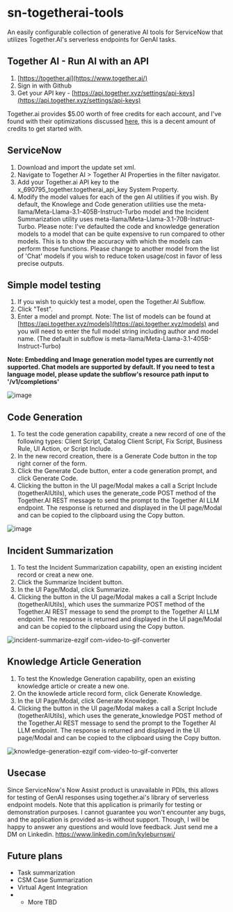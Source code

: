 # sn-togetherai-tools
An easily configurable collection of generative AI tools for ServiceNow that utilizes Together.AI's serverless endpoints for GenAI tasks. 

## Together AI - Run AI with an API

1. [https://together.ai](https://www.together.ai/)
2. Sign in with Github
3. Get your API key - [https://api.together.xyz/settings/api-keys](https://api.together.xyz/settings/api-keys)

Together.ai provides $5.00 worth of free credits for each account, and I've found with their optimizations discussed [here](https://www.together.ai/blog/together-inference-engine-v1), this is a decent amount of credits to get started with.

## ServiceNow

1. Download and import the update set xml.
2. Navigate to Together AI > Together AI Properties in the filter navigator.
3. Add your Together.ai API key to the x_690795_together.togetherai_api_key System Property.
4. Modify the model values for each of the gen AI utilities if you wish. By default, the Knowlege and Code generation utilities use the meta-llama/Meta-Llama-3.1-405B-Instruct-Turbo model and the Incident Summarization utility uses meta-llama/Meta-Llama-3.1-70B-Instruct-Turbo. Please note: I've defaulted the code and knowledge generation models to a model that can be quite expensive to run compared to other models. This is to show the accuracy with which the models can perform those functions. Please change to another model from the list of 'Chat' models if you wish to reduce token usage/cost in favor of less precise outputs.

## Simple model testing
1. If you wish to quickly test a model, open the Together.AI Subflow.
2. Click "Test".
3. Enter a model and prompt. Note: The list of models can be found at [https://api.together.xyz/models](https://api.together.xyz/models) and you will need to enter the full model string including author and model name. (The default in subflow is meta-llama/Meta-Llama-3.1-405B-Instruct-Turbo)

**Note: Embedding and Image generation model types are currently not supported. Chat models are supported by default. If you need to test a language model, please update the subflow's resource path input to '/v1/completions'**

![image](https://github.com/user-attachments/assets/18d0189a-5c14-4662-a972-575b9a114852)

## Code Generation
1. To test the code generation capability, create a new record of one of the following types: Client Script, Catalog Client Script, Fix Script, Business Rule, UI Action, or Script Include.
2. In the new record creation, there is a Generate Code button in the top right corner of the form.
3. Click the Generate Code button, enter a code generation prompt, and click Generate Code.
4. Clicking the button in the UI page/Modal makes a call a Script Include (togetherAIUtils), which uses the generate_code POST method of the Together.AI REST message to send the prompt to the Together AI LLM endpoint. The response is returned and displayed in the UI page/Modal and can be copied to the clipboard using the Copy button.

![image](https://github.com/user-attachments/assets/fbc862a9-ab67-4650-94f4-1f8fc3af053c)

## Incident Summarization
1. To test the Incident Summarization capability, open an existing incident record or creat a new one.
2. Click the Summarize Incident button.
3. In the UI Page/Modal, click Summarize.
4. Clicking the button in the UI page/Modal makes a call a Script Include (togetherAIUtils), which uses the summarize POST method of the Together.AI REST message to send the prompt to the Together AI LLM endpoint. The response is returned and displayed in the UI page/Modal and can be copied to the clipboard using the Copy button.

![incident-summarize-ezgif com-video-to-gif-converter](https://github.com/user-attachments/assets/e952ed35-eeea-44da-9d51-f865b0704e89)


## Knowledge Article Generation
1. To test the Knowledge Generation capability, open an existing knowledge article or create a new one.
2. On the knowlede article record form, click Generate Knowledge.
3. In the UI Page/Modal, click Generate Knowledge.
4. Clicking the button in the UI page/Modal makes a call a Script Include (togetherAIUtils), which uses the generate_knowledge POST method of the Together.AI REST message to send the prompt to the Together AI LLM endpoint. The response is returned and displayed in the UI page/Modal and can be copied to the clipboard using the Copy button.

![knowledge-generation-ezgif com-video-to-gif-converter](https://github.com/user-attachments/assets/2ff664aa-89fb-4b9b-81e6-ddb692bcf9eb)

## Usecase

Since ServiceNow's Now Assist product is unavailable in PDIs, this allows for testing of GenAI responses using together.ai's library of serverless endpoint models. Note that this application is primarily for testing or demonstration purposes. I cannot guarantee you won't encounter any bugs, and the application is provided as-is without support. Though, I will be happy to answer any questions and would love feedback. Just send me a DM on Linkedin. https://www.linkedin.com/in/kyleburnswi/

## Future plans
* Task summarization
* CSM Case Summarization
* Virtual Agent Integration
* + More TBD
